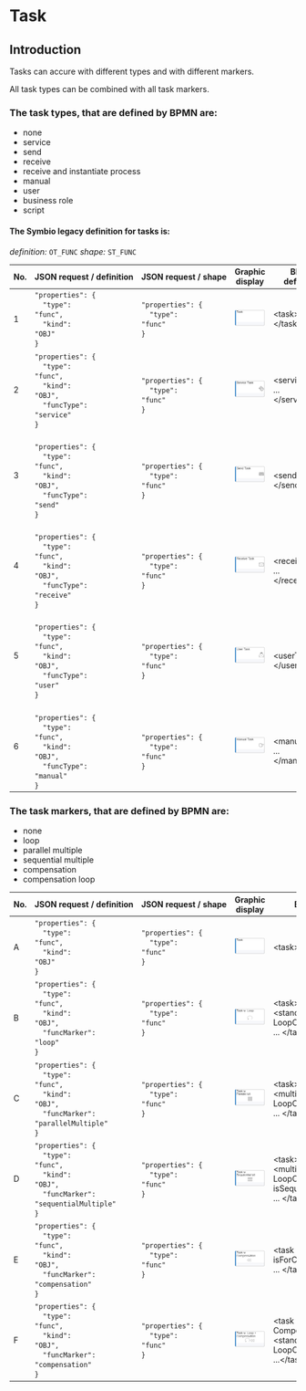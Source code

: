 # Task

## Introduction

Tasks can accure with different types and with different markers.

All task types can be combined with all task markers.

### The task types, that are defined by BPMN are:
- none
- service
- send
- receive
- receive and instantiate process
- manual
- user
- business role
- script

#### The Symbio legacy definition for tasks is:
*definition:* <code>OT_FUNC</code>
*shape:* <code>ST_FUNC</code>

| No. | JSON&nbsp;request&nbsp;/&nbsp;definition | JSON&nbsp;request&nbsp;/&nbsp;shape | Graphic display | BPMN definition | BPMN display |
|-----|---------------------------|----------------------|-----------------|-----------------|--------------|
| 1 | <code>"properties": {</code><br /><code>&nbsp;&nbsp;"type": "func",</code><br /><code>&nbsp;&nbsp;"kind": "OBJ"</code><br /><code>}</code><br /> | <code>"properties": {</code><br /><code>&nbsp;&nbsp;"type": "func"</code><br /><code>}</code><br /> | ![GRAPHIC-task](media/GRAPHIC-task.png) | </code>&lt;task&gt;...&lt;/task&gt;</code><br /> | ![BPMN-task](media/BPMN-task.png) |
| 2 | <code>"properties": {</code><br /><code>&nbsp;&nbsp;"type": "func",</code><br /><code>&nbsp;&nbsp;"kind": "OBJ",</code><br /><code>&nbsp;&nbsp;"funcType": "service"</code><br /><code>}</code><br /> | <br /><code>"properties": {</code><br /><code>&nbsp;&nbsp;"type": "func"</code><br /><code>}</code><br /> | ![BPMN-serviceTask](media/GRAPHIC-serviceTask.png) | </code>&lt;serviceTask&gt; ... &lt;/serviceTask&gt;</code><br /> | <br />![GRAPHIC-serviceTask](media/BPMN-serviceTask.png) |
| 3 | <br /><code>"properties": {</code><br /><code>&nbsp;&nbsp;"type": "func",</code><br /><code>&nbsp;&nbsp;"kind": "OBJ",</code><br /><code>&nbsp;&nbsp;"funcType": "send"</code><br /><code>}</code><br /> | <br /><code>"properties": {</code><br /><code>&nbsp;&nbsp;"type": "func"</code><br /><code>}</code><br /> | ![BPMN-sendTask](media/GRAPHIC-sendTask.png) | <br /></code>&lt;sendTask&gt; ... &lt;/sendTask&gt;</code><br /> | ![GRAPHIC-sendTask](media/BPMN-sendTask.png) |
| 4 | <br /><code>"properties": {</code><br /><code>&nbsp;&nbsp;"type": "func",</code><br /><code>&nbsp;&nbsp;"kind": "OBJ",</code><br /><code>&nbsp;&nbsp;"funcType": "receive"</code><br /><code>}</code><br /> | <br /><code>"properties": {</code><br /><code>&nbsp;&nbsp;"type": "func"</code><br /><code>}</code><br /> | ![BPMN-receiveTask](media/GRAPHIC-receiveTask.png) | <br /></code>&lt;receiveTask&gt; ... &lt;/receiveTask&gt;</code><br /> | <br />![GRAPHIC-receiveTask](media/BPMN-receiveTask.png) |
| 5 | <br /><code>"properties": {</code><br /><code>&nbsp;&nbsp;"type": "func",</code><br /><code>&nbsp;&nbsp;"kind": "OBJ",</code><br /><code>&nbsp;&nbsp;"funcType": "user"</code><br /><code>}</code><br /> | <br /><code>"properties": {</code><br /><code>&nbsp;&nbsp;"type": "func"</code><br /><code>}</code><br /> | ![BPMN-userTask](media/GRAPHIC-userTask.png) | <br /></code>&lt;userTask&gt; ... &lt;/userTask&gt;</code><br /> | <br />![GRAPHIC-userTask](media/BPMN-userTask.png) |
| 6 | <br /><code>"properties": {</code><br /><code>&nbsp;&nbsp;"type": "func",</code><br /><code>&nbsp;&nbsp;"kind": "OBJ",</code><br /><code>&nbsp;&nbsp;"funcType": "manual"</code><br /><code>}</code><br /> | <br /><code>"properties": {</code><br /><code>&nbsp;&nbsp;"type": "func"</code><br /><code>}</code><br /> | ![BPMN-manualTask](media/GRAPHIC-manualTask.png) | <br /></code>&lt;manualTask&gt; ... &lt;/manualTask&gt;</code><br /> | <br />![GRAPHIC-manualTask](media/BPMN-manualTask.png) |

### The task markers, that are defined by BPMN are:
- none
- loop
- parallel multiple
- sequential multiple
- compensation
- compensation loop

| No. | JSON&nbsp;request&nbsp;/&nbsp;definition | JSON&nbsp;request&nbsp;/&nbsp;shape | Graphic display | BPMN definition | BPMN display |
|-----|---------------------------|----------------------|-----------------|-----------------|--------------|
| A | <code>"properties": {</code><br /><code>&nbsp;&nbsp;"type": "func",</code><br /><code>&nbsp;&nbsp;"kind": "OBJ"</code><br /><code>}</code><br /> | <code>"properties": {</code><br /><code>&nbsp;&nbsp;"type": "func"</code><br /><code>}</code><br /> | ![GRAPHIC-task](media/GRAPHIC-task.png) | </code>&lt;task&gt; ... &lt;/task&gt;</code><br /> | ![BPMN-task](media/BPMN-task.png) |
| B | <code>"properties": {</code><br /><code>&nbsp;&nbsp;"type": "func",</code><br /><code>&nbsp;&nbsp;"kind": "OBJ",</code><br /><code>&nbsp;&nbsp;"funcMarker": "loop"</code><br /><code>}</code><br /> | <code>"properties": {</code><br /><code>&nbsp;&nbsp;"type": "func"</code><br /><code>}</code><br /> | ![GRAPHIC-taskWithLoop](media/GRAPHIC-taskWithLoop.png) | </code>&lt;task&gt; ...<br />&lt;standard- <br />LoopCharacteristics /&gt;<br /> ... &lt;/task</code><br /> | ![BPMN-taskWithLoop](media/BPMN-taskWithLoop.png) |
| C | <code>"properties": {</code><br /><code>&nbsp;&nbsp;"type": "func",</code><br /><code>&nbsp;&nbsp;"kind": "OBJ",</code><br /><code>&nbsp;&nbsp;"funcMarker": "parallelMultiple"</code><br /><code>}</code><br /> | <code>"properties": {</code><br /><code>&nbsp;&nbsp;"type": "func"</code><br /><code>}</code><br /> | ![GRAPHIC-taskWithParallelMultiple](media/GRAPHIC-taskWithParallelMultiple.png) | </code>&lt;task&gt; ...<br />&lt;multiInstance-<br />LoopCharacteristics /&gt;<br /> ... &lt;/task&gt;</code><br /> | ![BPMN-taskWithParallelMultiple](media/BPMN-taskWithParallelMultiple.png) |
| D | <code>"properties": {</code><br /><code>&nbsp;&nbsp;"type": "func",</code><br /><code>&nbsp;&nbsp;"kind": "OBJ",</code><br /><code>&nbsp;&nbsp;"funcMarker": "sequentialMultiple"</code><br /><code>}</code><br /> | <code>"properties": {</code><br /><code>&nbsp;&nbsp;"type": "func"</code><br /><code>}</code><br /> | ![GRAPHIC-taskWithSequentialMultiple](media/GRAPHIC-taskWithSequentialMultiple.png) | </code>&lt;task&gt; ...<br />&lt;multiInstance-<br />LoopCharacteristics isSequential="true" /&gt;<br /> ... &lt;/task&gt;</code><br /> | ![BPMN-taskWithSequentialMultiple](media/BPMN-taskWithSequentialMultiple.png) |
| E | <code>"properties": {</code><br /><code>&nbsp;&nbsp;"type": "func",</code><br /><code>&nbsp;&nbsp;"kind": "OBJ",</code><br /><code>&nbsp;&nbsp;"funcMarker": "compensation"</code><br /><code>}</code><br /> | <code>"properties": {</code><br /><code>&nbsp;&nbsp;"type": "func"</code><br /><code>}</code><br /> | ![GRAPHIC-taskWithCompensation](media/GRAPHIC-taskWithCompensation.png) | </code>&lt;task isForCompensation="true"&gt;<br /> ... &lt;/task&gt;</code><br /> | ![BPMN-taskWithCompensation](media/BPMN-taskWithCompensation.png) |
| F | <code>"properties": {</code><br /><code>&nbsp;&nbsp;"type": "func",</code><br /><code>&nbsp;&nbsp;"kind": "OBJ",</code><br /><code>&nbsp;&nbsp;"funcMarker": "compensation"</code><br /><code>}</code><br /> | <code>"properties": {</code><br /><code>&nbsp;&nbsp;"type": "func"</code><br /><code>}</code><br /> | ![GRAPHIC-taskWithLoopAndCompensation](media/GRAPHIC-taskWithLoopAndCompensation.png) | </code>&lt;task isFor-<br />Compensation="true"&gt; ...<br />&lt;standard- <br />LoopCharacteristics /&gt;<br /> ...&lt;/task&gt;</code><br /> | ![BPMN-taskWithLoopAndCompensation](media/BPMN-taskWithLoopAndCompensation.png) |
